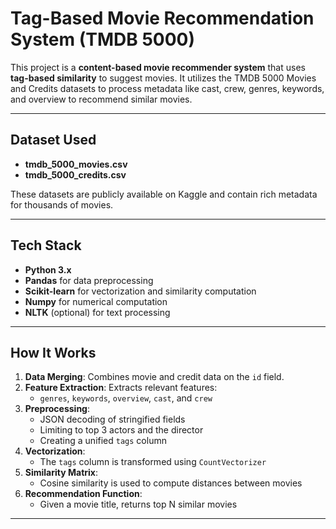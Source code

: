 #  Tag-Based Movie Recommendation System (TMDB 5000)

This project is a **content-based movie recommender system** that uses **tag-based similarity** to suggest movies. It utilizes the TMDB 5000 Movies and Credits datasets to process metadata like cast, crew, genres, keywords, and overview to recommend similar movies.

---

##  Dataset Used

- **tmdb_5000_movies.csv**
- **tmdb_5000_credits.csv**

These datasets are publicly available on Kaggle and contain rich metadata for thousands of movies.

---

##  Tech Stack

- **Python 3.x**
- **Pandas** for data preprocessing
- **Scikit-learn** for vectorization and similarity computation
- **Numpy** for numerical computation
- **NLTK** (optional) for text processing

---

##  How It Works

1. **Data Merging**: Combines movie and credit data on the `id` field.
2. **Feature Extraction**: Extracts relevant features:
   - `genres`, `keywords`, `overview`, `cast`, and `crew`
3. **Preprocessing**:
   - JSON decoding of stringified fields
   - Limiting to top 3 actors and the director
   - Creating a unified `tags` column
4. **Vectorization**:
   - The `tags` column is transformed using `CountVectorizer`
5. **Similarity Matrix**:
   - Cosine similarity is used to compute distances between movies
6. **Recommendation Function**:
   - Given a movie title, returns top N similar movies

---







